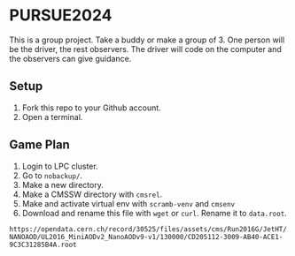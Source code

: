 # PURSUE2024
This is a group project. Take a buddy or make a group of 3. One person will be the driver, the rest observers.
The driver will code on the computer and the observers can give guidance.


## Setup
1. Fork this repo to your Github account.
2. Open a terminal.


## Game Plan

1. Login to LPC cluster.
2. Go to `nobackup/`.
3. Make a new directory.
4. Make a CMSSW directory with `cmsrel`.
5. Make and activate virtual env with `scramb-venv` and `cmsenv`
6. Download and rename this file with `wget` or `curl`. Rename it to `data.root`. 

`https://opendata.cern.ch/record/30525/files/assets/cms/Run2016G/JetHT/NANOAOD/UL2016_MiniAODv2_NanoAODv9-v1/130000/CD205112-3009-AB40-ACE1-9C3C31285B4A.root`

